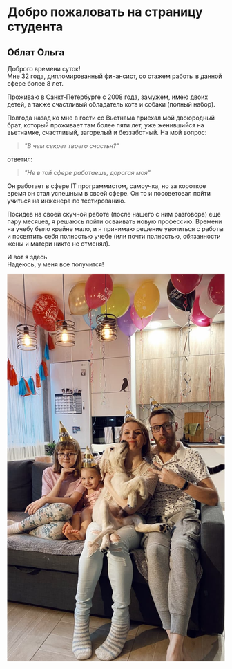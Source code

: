 # Добро пожаловать на страницу студента

## Облат Ольга

Доброго времени суток!   
Мне 32 года, дипломированный финансист, со стажем работы в данной сфере более 8 лет.

Проживаю в Санкт-Петербурге с 2008 года, замужем, имею двоих детей, а также счастливый обладатель кота и собаки (полный набор).

Полгода назад ко мне в гости со Вьетнама приехал мой двоюродный брат, который проживает там более пяти лет, уже женившийся на вьетнамке, счастливый, загорелый и беззаботный. На мой вопрос: 
> *"В чем секрет твоего счастья?"*

ответил: 

> *"Не в той сфере работаешь, дорогая моя"*

Он работает в сфере IT программистом, самоучка, но за короткое время он стал успешным в своей сфере. Он то и посоветовал пойти учиться на инженера по тестированию.

Посидев на своей скучной работе (после нашего с ним разговора) еще пару месяцев, я решаюсь пойти осваивать новую профессию. Времени на учебу было крайне мало, и я принимаю решение уволиться с работы и посвятить себя полностью учебе (или почти полностью, обязанности жены и матери никто не отменял).

И вот я здесь   
Надеюсь, у меня все получится!

![это я и моя прекрасная семья](https://github.com/OAOblat/about-me/blob/main/try_Qc7ye4.jpeg)
